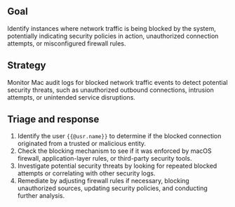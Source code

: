## Goal
Identify instances where network traffic is being blocked by the system, potentially indicating security policies in action, unauthorized connection attempts, or misconfigured firewall rules.

## Strategy
Monitor Mac audit logs for blocked network traffic events to detect potential security threats, such as unauthorized outbound connections, intrusion attempts, or unintended service disruptions.

## Triage and response
1. Identify the user `{{@usr.name}}` to determine if the blocked connection originated from a trusted or malicious entity.
2. Check the blocking mechanism to see if it was enforced by macOS firewall, application-layer rules, or third-party security tools.
3. Investigate potential security threats by looking for repeated blocked attempts or correlating with other security logs.
5. Remediate by adjusting firewall rules if necessary, blocking unauthorized sources, updating security policies, and conducting further analysis.